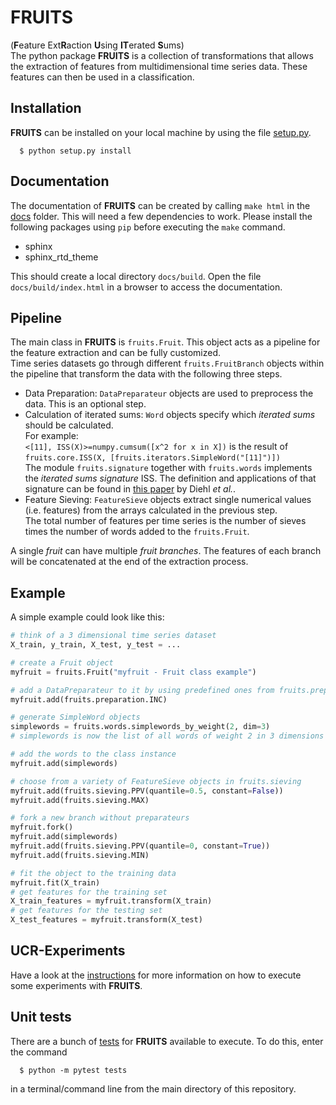 # FRUITS
(**F**eature Ext**R**action **U**sing **IT**erated **S**ums)<br>
The python package __FRUITS__ is a collection of transformations that allows the extraction of features from multidimensional time series data. These features can then be used in a classification.

## Installation
__FRUITS__ can be installed on your local machine by using the file [setup.py](setup.py).
```
  $ python setup.py install
```

## Documentation
The documentation of __FRUITS__ can be created by calling `make html` in the [docs](docs) folder. This will need a few dependencies to work. Please install the following packages using `pip` before executing the `make` command.
- sphinx
- sphinx_rtd_theme

This should create a local directory `docs/build`. Open the file `docs/build/index.html` in a browser to access the documentation.

## Pipeline
The main class in __FRUITS__ is `fruits.Fruit`. This object acts as a pipeline for the feature extraction and can be fully customized.<br>
Time series datasets go through different `fruits.FruitBranch` objects within the pipeline that transform the data with the following three steps.
- Data Preparation: `DataPreparateur` objects are used to preprocess the data. This is an optional step.
- Calculation of iterated sums: `Word` objects specify which _iterated sums_ should be calculated.<br>
  For example:<br>
  `<[11], ISS(X)>=numpy.cumsum([x^2 for x in X])` is the result of <br>
  `fruits.core.ISS(X, [fruits.iterators.SimpleWord("[11]")])`<br>
  The module ``fruits.signature`` together with ``fruits.words`` implements the *iterated sums signature* ISS.
  The definition and applications of that signature can be found in [this paper](https://link.springer.com/article/10.1007/s10440-020-00333-x>)
  by Diehl *et al.*.
- Feature Sieving: `FeatureSieve` objects extract single numerical values (i.e. features) from the arrays calculated in the previous step.<br>
  The total number of features per time series is the number of sieves times the number of words added to the `fruits.Fruit`.

A single _fruit_ can have multiple _fruit branches_. The features of each branch will be concatenated at the end of the extraction process.
  
## Example
A simple example could look like this:
```python
# think of a 3 dimensional time series dataset
X_train, y_train, X_test, y_test = ...

# create a Fruit object
myfruit = fruits.Fruit("myfruit - Fruit class example")

# add a DataPreparateur to it by using predefined ones from fruits.preparateurs
myfruit.add(fruits.preparation.INC)

# generate SimpleWord objects
simplewords = fruits.words.simplewords_by_weight(2, dim=3)
# simplewords is now the list of all words of weight 2 in 3 dimensions

# add the words to the class instance
myfruit.add(simplewords)

# choose from a variety of FeatureSieve objects in fruits.sieving
myfruit.add(fruits.sieving.PPV(quantile=0.5, constant=False))
myfruit.add(fruits.sieving.MAX)

# fork a new branch without preparateurs
myfruit.fork()
myfruit.add(simplewords)
myfruit.add(fruits.sieving.PPV(quantile=0, constant=True))
myfruit.add(fruits.sieving.MIN)

# fit the object to the training data
myfruit.fit(X_train)
# get features for the training set
X_train_features = myfruit.transform(X_train)
# get features for the testing set
X_test_features = myfruit.transform(X_test)
```

## UCR-Experiments
Have a look at the [instructions](experiments/README.md) for more information on how to execute some experiments with __FRUITS__.

## Unit tests
There are a bunch of [tests](tests) for __FRUITS__ available to execute. To do this, enter the command
```
  $ python -m pytest tests
```
in a terminal/command line from the main directory of this repository.

